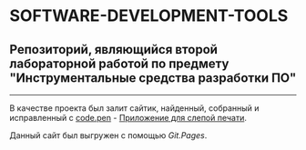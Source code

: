 # SOFTWARE-DEVELOPMENT-TOOLS
## Репозиторий, являющийся второй лабораторной работой по предмету "Инструментальные средства разработки ПО"
_____________________________________________________________________________________________________________

В качестве проекта был залит сайтик, найденный, собранный и исправленный с [code.pen](https://codepen.io/evilpaper/pen/dyyZjLQ) - [Приложение для слепой печати](https://zahar01.github.io/SOFTWARE-DEVELOPMENT-TOOLS/).

Данный сайт был выгружен с помощью *Git.Pages*.
